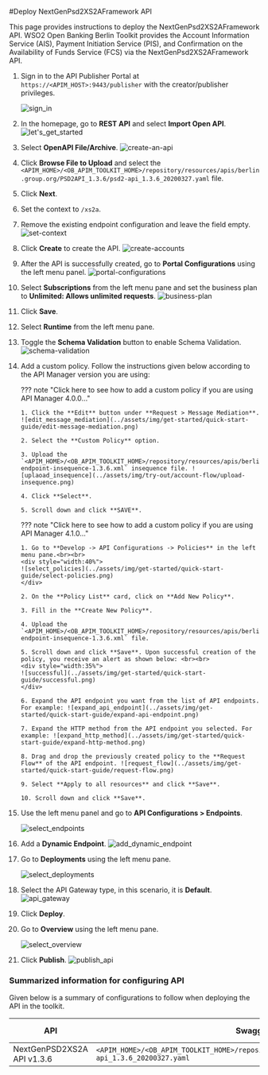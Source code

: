 #Deploy NextGenPsd2XS2AFramework API

This page provides instructions to deploy the NextGenPsd2XS2AFramework API. WSO2 Open Banking Berlin Toolkit
provides the Account Information Service (AIS), Payment Initiation Service (PIS), and Confirmation on the Availability
of Funds Service (FCS) via the NextGenPsd2XS2AFramework API.

1. Sign in to the API Publisher Portal at `https://<APIM_HOST>:9443/publisher` with the creator/publisher privileges.

    ![sign_in](../assets/img/get-started/quick-start-guide/sign-in.png)

2. In the homepage, go to **REST API** and select **Import Open API**. ![let's_get_started](../assets/img/get-started/quick-start-guide/lets-get-started.png)

3. Select **OpenAPI File/Archive**. ![create-an-api](../assets/img/get-started/quick-start-guide/create-an-api.png)

4. Click **Browse File to Upload** and select the `<APIM_HOME>/<OB_APIM_TOOLKIT_HOME>/repository/resources/apis/berlin.group.org/PSD2API_1.3.6/psd2-api_1.3.6_20200327.yaml` file.

5. Click **Next**.

6. Set the context to `/xs2a`.

7. Remove the existing endpoint configuration and leave the field empty. ![set-context](../assets/img/try-out/account-flow/set-context.png)

8. Click **Create** to create the API. ![create-accounts](../assets/img/get-started/quick-start-guide/create-accounts.png)

9. After the API is successfully created, go to **Portal Configurations** using the left menu panel. ![portal-configurations](../assets/img/get-started/quick-start-guide/portal-configurations.png)

10. Select **Subscriptions** from the left menu pane and set the business plan to **Unlimited: Allows unlimited requests**. ![business-plan](../assets/img/get-started/quick-start-guide/business-plan.png)

11. Click **Save**.

12. Select **Runtime** from the left menu pane.

13. Toggle the **Schema Validation** button to enable Schema Validation. ![schema-validation](../assets/img/get-started/quick-start-guide/schema-validation.png)

14. Add a custom policy. Follow the instructions given below according to the API Manager version you are using:

    ??? note "Click here to see how to add a custom policy if you are using API Manager 4.0.0..."

        1. Click the **Edit** button under **Request > Message Mediation**. ![edit_message_mediation](../assets/img/get-started/quick-start-guide/edit-message-mediation.png)
        
        2. Select the **Custom Policy** option.
        
        3. Upload the `<APIM_HOME>/<OB_APIM_TOOLKIT_HOME>/repository/resources/apis/berlin.group.org/PSD2API_1.3.6/dynamic-endpoint-insequence-1.3.6.xml` insequence file. ![uplaoad_insequence](../assets/img/try-out/account-flow/upload-insequence.png)
        
        4. Click **Select**.
        
        5. Scroll down and click **SAVE**.

    ??? note "Click here to see how to add a custom policy if you are using API Manager 4.1.0..."

        1. Go to **Develop -> API Configurations -> Policies** in the left menu pane.<br><br>
        <div style="width:40%">
        ![select_policies](../assets/img/get-started/quick-start-guide/select-policies.png)
        </div>

        2. On the **Policy List** card, click on **Add New Policy**.

        3. Fill in the **Create New Policy**.

        4. Upload the `<APIM_HOME>/<OB_APIM_TOOLKIT_HOME>/repository/resources/apis/berlin.group.org/PSD2API_1.3.6/dynamic-endpoint-insequence-1.3.6.xml` file.

        5. Scroll down and click **Save**. Upon successful creation of the policy, you receive an alert as shown below: <br><br>
        <div style="width:35%">
        ![successful](../assets/img/get-started/quick-start-guide/successful.png)
        </div>

        6. Expand the API endpoint you want from the list of API endpoints. For example: ![expand_api_endpoint](../assets/img/get-started/quick-start-guide/expand-api-endpoint.png)

        7. Expand the HTTP method from the API endpoint you selected. For example: ![expand_http_method](../assets/img/get-started/quick-start-guide/expand-http-method.png)

        8. Drag and drop the previously created policy to the **Request Flow** of the API endpoint. ![request_flow](../assets/img/get-started/quick-start-guide/request-flow.png)

        9. Select **Apply to all resources** and click **Save**.

        10. Scroll down and click **Save**.

16. Use the left menu panel and go to **API Configurations > Endpoints**.

    ![select_endpoints](../assets/img/get-started/quick-start-guide/select-endpoints.png)

17. Add a **Dynamic Endpoint**. ![add_dynamic_endpoint](../assets/img/get-started/quick-start-guide/add_dynamic_endpoint.png)

18. Go to **Deployments** using the left menu pane.

    ![select_deployments](../assets/img/get-started/quick-start-guide/select-deployments.png)

19. Select the API Gateway type, in this scenario, it is **Default**. ![api_gateway](../assets/img/get-started/quick-start-guide/dcr-api-gateway.png)

20. Click **Deploy**.

21. Go to **Overview** using the left menu pane.

    ![select_overview](../assets/img/get-started/quick-start-guide/select-overview.png)

22. Click **Publish**. ![publish_api](../assets/img/get-started/quick-start-guide/publish-api.png)

### Summarized information for configuring API

Given below is a summary of configurations to follow when deploying the API in the toolkit.

| API | Swagger definition (yaml file) | Endpoint type| Message mediation (sequence file) |
|-----|--------------------------------|--------------|---------------------------------- |
| NextGenPSD2XS2A API v1.3.6 | `<APIM_HOME>/<OB_APIM_TOOLKIT_HOME>/repository/resources/apis/berlin.group.org/PSD2API_1.3.6/psd2-api_1.3.6_20200327.yaml` | Dynamic Endpoint | `<APIM_HOME>/<OB_APIM_TOOLKIT_HOME>/repository/resources/apis/berlin.group.org/PSD2API_1.3.6/dynamic-endpoint-insequence-1.3.6.xml` |